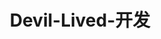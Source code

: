 ---
isCustomPage: true

pageName: LinkRow

title: Devil-Lived-开发

subTxt: 以 '前端最实用书签' 为基础，加上平时搜集的一些，供博主日常学习与研究食用。如若对大家能有所帮助，那自是再好不过了 :) 😘

linkList:

 APIS:
 - title:  网易云音乐1
   icon:  /img/links/default.png 
   des:  API | NeteaseCloudMusicApi 
   links:  https://binaryify.github.io/NeteaseCloudMusicApi/#/
    
 - title:  网易云音乐2
   icon:  /img/links/default.png 
   des:  API | 支持搜索、歌单、单曲、专辑、MV解析、多音质切换、图片大小切换
   links:  https://www.bzqll.com/2018/10/39.html
    
 - title:  MessAPI 
   icon:  /img/links/default.png 
   des:  API | 支持平台：网易云音乐,QQ 音乐,酷狗音乐,酷我音乐,咪咕音乐，百度音乐 
   links:  https://www.jianshu.com/p/654bf9220aad

 Algorithm:
 
 - title:  力扣 
   icon:  /img/links/default.png 
   des:  算法平台 
   links:  https://leetcode-cn.com/
   
 - title:  加密算法 
   icon:  /img/links/default.png 
   des:  不可描述 
   links:  https://juejin.im/post/5b48b0d7e51d4519962ea383 
    
 - title:  简单算法 
   icon:  /img/links/default.png 
   des:  不可描述 
   links:  https://segmentfault.com/a/1190000016331021 
    
 - title:  查找算法 
   icon:  /img/links/default.png 
   des:  不可描述 
   links:  https://segmentfault.com/a/1190000017877086 
   
 AMap:
 - title:  参考手册 
   icon:  /img/links/default.png 
   des:  高德功能参考手册 
   links:  https://lbs.amap.com/api/javascript-api/reference/search#m_AMap.PlaceSearch 
   
 - title:  API 
   icon:  /img/links/default.png 
   des:  高德JS的在线编译API 
   links:  https://lbs.amap.com/api/javascript-api/example/mouse-operate-map/mouse-draw-overlayers 

 Browser:
 - title:  多进程到JS单线程 
   icon:  /img/links/default.png 
   des:  多进程到JS单线程 
   links:  https://segmentfault.com/a/1190000012925872 
       
 - title:  chrome扩展 
   icon:  /img/links/default.png 
   des:  chrome扩展应用开发 
   links:  https://segmentfault.com/a/1190000009090857 

 Collections:
 - title:  代码习惯 
   icon:  /img/links/default.png 
   des:  工程师代码书写习惯 
   links:  http://alloyteam.github.io/CodeGuide/ 
   
 - title:  前端里 
   icon:  /img/links/default.png 
   des:  默认 
   links:  http://www.yyyweb.com/ 
   
 - title:  前端人的俱乐部 
   icon:  /img/links/default.png 
   des:  默认 
   links:  http://f2er.club/ 
   
 - title:  开发资源 
   icon:  /img/links/default.png 
   des:  默认 
   links:  https://www.css88.com/ 
   
 - title:  前端汇总文章 
   icon:  /img/links/default.png 
   des:  默认 
   links:  https://zhuanlan.zhihu.com/p/22229868 
   
 - title:  前端最实用书签 
   icon:  /img/links/default.png 
   des:  默认 
   links:  https://segmentfault.com/a/1190000016420985 
   
 - title:  bookmarks 
   icon:  /img/links/default.png 
   des:  awesome-bookmarks 
   links:  https://panjiachen.github.io/awesome-bookmarks/ 
   
 - title:  学习资源分享清单 
   icon:  /img/links/default.png 
   des:  默认 
   links:  https://segmentfault.com/a/1190000000416914 
   
 - title:  程序员收藏夹 
   icon:  /img/links/default.png 
   des:  一个程序员6年的浏览器收藏夹 
   links:  https://blog.csdn.net/luoweifu/article/details/78174229 
   
 - title:  H5前端资料集 
   icon:  /img/links/default.png 
   des:  2018最全H5前端资料集 
   links:  https://segmentfault.com/a/1190000016817904 
   
 - title:  github前端项目 
   icon:  /img/links/default.png 
   des:  github上值得关注的前端项目 
   links:  https://segmentfault.com/a/1190000002804472 
   
 Color:
 - title:  webgradients 
   icon:  /img/links/default.png 
   des:  渐变色方案 
   links:  https://webgradients.com/ 
     
 - title:  uigradients 
   icon:  /img/links/default.png 
   des:  渐变色方案 
   links:  https://uigradients.com/#Summer 
   
 - title:  RGB颜色 
   icon:  /img/links/default.png 
   des:  RGB转十六进制 
   links:  https://www.sioe.cn/yingyong/yanse-rgb-16/   
 
 CSS:
 - title:  CSS速查总表1 
   icon:  /img/links/default.png 
   des:  作者-Shifone 
   links:  http://css.cuishifeng.cn/ 
     
 - title:  CSS速查总表2 
   icon:  /img/links/default.png 
   des:  愚人码头 
   links:  http://css.doyoe.com/r 
    
 - title:  CSS速查总表3 
   icon:  /img/links/default.png 
   des:  doyoe 
   links:  http://css.doyoe.com/ 
    
 - title:  CSS速查总表4 
   icon:  /img/links/default.png 
   des:  不可描述 
   links:  http://phpstudy.php.cn/css3/   
   
 Cors:
 - title:  cookie跨域读写 
   icon:  /img/links/default.png 
   des:  SSO中的cookie跨域读写
   links: https://blog.csdn.net/qq_27384769/article/details/78736980
     
 - title:  SSO单点登录 
   icon:  /img/links/default.png 
   des:  深入理解跨域SSO单点登录原理与技术 
   links:  https://www.cnblogs.com/yueshutong/p/9468035.html
    
 - title:  postMessage
   icon:  /img/links/default.png 
   des:  window方法：postMessage
   links:  https://www.w3cschool.cn/fetch_api/fetch_api-lx142x8t.html
    
 - title:  同源政策 
   icon:  /img/links/default.png 
   des:  浏览器同源政策及其规避方法 
   links:  http://www.ruanyifeng.com/blog/2016/04/same-origin-policy.html
        
 Course:
 - title:  优优教程网 
   icon:  /img/links/default.png 
   des:  设计教程 
   links:  https://uiiiuiii.com/ 
    
 - title: Runoob 
   icon: /img/links/default.png 
   des: 菜鸟教程 
   links: http://www.runoob.com/ 
    
 - title:  W3CSchool 
   icon:  /img/links/default.png 
   des:  不可描述 
   links:  http://www.w3school.com.cn/index.html 
     
 - title:  PHP中文网 
   icon:  /img/links/default.png 
   des:  不可描述 
   links:  http://www.php.cn/ 
     
 - title:  Pyhton笔记 
   icon:  /img/links/default.png 
   des:  不可描述 
   links:  https://nbviewer.jupyter.org/github/lijin-THU/notes-python/blob/master/index.ipynb# 
     
 - title:  Git教程 
   icon:  /img/links/default.png 
   des:  廖雪峰的Git教程 
   links:  https://www.liaoxuefeng.com/wiki/0013739516305929606dd18361248578c67b8067c8c017b000 
 
 - title:  Flex 
   icon:  /img/links/default.png 
   des:  Flex布局教程 
   links:  https://www.runoob.com/w3cnote/flex-grammar.html   
 
 Demo:
 - title:  geparties 
   icon:  /img/links/default.png 
   des:  不可描述 
   links:  https://www.creativeedgeparties.com/ 
   
 - title:  graphicnovel 
   icon:  /img/links/default.png 
   des:  不可描述 
   links:  http://graphicnovel-hybrid4.peugeot.com/start.html 
   
 - title:  activetheory 
   icon:  /img/links/default.png 
   des:  不可描述 
   links:  https://activetheory.net/work 
   
 - title:  50-jahre-hitparade 
   icon:  /img/links/default.png 
   des:  不可描述 
   links:  https://50-jahre-hitparade.ch/ 
   
 - title:  endfamilyfire 
   icon:  /img/links/default.png 
   des:  不可描述 
   links:  https://www.endfamilyfire.org/ 
   
 - title:  igoodi 
   icon:  /img/links/default.png 
   des:  不可描述 
   links:  https://www.igoodi.eu/home 
   
 - title:  epicurrence 
   icon:  /img/links/default.png 
   des:  不可描述 
   links:  https://www.epicurrence.com/ 
   
 - title:  movingbrands 
   icon:  /img/links/default.png 
   des:  不可描述 
   links:  https://www.movingbrands.com/ 
   
 - title:  bellevoye 
   icon:  /img/links/default.png 
   des:  不可描述 
   links:  http://bellevoye.fr/en   
   
 D3:  
 - title:  d3js 
   icon:  /img/links/default.png 
   des:  官网 
   links:  https://d3js.org/
    
 - title:  D3 
   icon:  /img/links/default.png 
   des:  源码 
   links:  https://github.com/d3/d3 
 
 - title:  D3_4
   icon:  /img/links/default.png 
   des:  d3_4 文档 
   links:  https://www.w3cschool.cn/doc_d3_4/d3_4-d3-axis.html
   
 - title:  V4的改动  
   icon:  /img/links/default.png 
   des:  D3.js 入门学习(二) V4的改动 
   links:  http://www.bubuko.com/infodetail-2081763.html
   
 - title:  折线图
   icon:  /img/links/default.png 
   des:  基于D3.js的折线图的实现 
   links:  http://xgfe.github.io/2015/11/23/chenwubai/d3-basicCharts-line/
   
 - title:  shape深入理解 
   icon:  /img/links/default.png 
   des:  d3js shape深入理解 
   links: https://www.cnblogs.com/kidsitcn/p/7172315.html
   
 - title:  D3教程 
   icon:  /img/links/default.png 
   des:  不可描述 
   links:  http://d3.decembercafe.org/pages/lessons/1.html
   
 - title:  vue-visualization 
   icon:  /img/links/default.png 
   des:  Vue 结合 D3.js 进行数据可视化开发 
   links:  https://github.com/funlee/vue-visualization
   
 DB_Mongodb:
 - title:  mongodb 
   icon:  /img/links/default.png 
   des:  mongodb 
   links:  https://www.mongodb.com/  
   
 - title:  useNewUrlParser 
   icon:  /img/links/default.png 
   des:  mongodb | useNewUrlParser 警告解决办法 
   links:  https://blog.csdn.net/qq_36940798/article/details/84649443
   
 - title:  mongoose简单入门  
   icon:  /img/links/default.png 
   des:  express+mongodb+mongoose简单入门 
   links:  https://www.cnblogs.com/samsimi/p/6547305.html
 
 Echart:
 - title:  echartsjs 
   icon:  /img/links/default.png 
   des:  echartsjs 
   links:  https://www.echartsjs.com/zh/index.html 
     
 - title:  gallery 
   icon:  /img/links/default.png 
   des:  echartsjs社区 
   links:  https://gallery.echartsjs.com/explore.html#sort=rank~timeframe=all~author=all 
   
 - title:  spreadsheet 
   icon:  /img/links/default.png 
   des:  表格数据转换工具 
   links:  https://www.echartsjs.com/zh/spreadsheet.html 
   
 - title:  theme-builder 
   icon:  /img/links/default.png 
   des:  主题构建工具 
   links:  https://echarts.baidu.com/theme-builder/ 
 
 Framework:
 - title:  express 
   icon:  /img/links/default.png 
   des:  不可描述 
   links:  http://www.expressjs.com.cn/ 
     
 - title:  koa 
   icon:  /img/links/default.png 
   des:  不可描述 
   links:  https://koa.bootcss.com/#application 
     
 - title:  egg 
   icon:  /img/links/default.png 
   des:  不可描述 
   links:  https://eggjs.org/ 
   
 FE_Architecture:
 - title:  大型网站技术架构1 
   icon:  /img/links/default.png 
   des:  不可描述 
   links:  https://segmentfault.com/a/1190000007390358 
   
 - title:  大型网站技术架构2 
   icon:  /img/links/default.png 
   des:  不可描述 
   links:  https://segmentfault.com/a/1190000007409203    
  
 FE_Test:
 - title:  前端测试 
   icon:  /img/links/default.png 
   des:  浅谈前端测试 
   links:  https://segmentfault.com/a/1190000015436897 
    
 - title:  Vue单元测试 
   icon:  /img/links/default.png 
   des:  Vue单元测试 
   links:  https://segmentfault.com/a/1190000014112447 
    
 - title:  Jest 
   icon:  /img/links/default.png 
   des:  Jest vs Mocha
   links:  https://andrew.codes/jest-vs-mocha-why-jest-wins/  
 
 FE_UI:
 - title:  UI大全 
   icon:  /img/links/default.png 
   des:  不可描述 
   links:  https://blog.csdn.net/m0_37499059/article/details/80519211 
     
 - title:  前端UI框架集合 
   icon:  /img/links/default.png 
   des:  32+ 
   links:  https://segmentfault.com/a/1190000007699297 
     
 - title:  pure 
   icon:  /img/links/default.png 
   des:  purecss 
   links:  https://purecss.io/ 
     
 - title:  Bootstrap 
   icon:  /img/links/default.png 
   des:  v3 中文文档 
   links:  https://v3.bootcss.com/getting-started/ 
     
 - title:  Bootstrap Button 
   icon:  /img/links/default.png 
   des:  Bootstrap Button Generator 
   links:  http://blog.koalite.com/bbg/ 
     
 - title:  Ant Design of React  
   icon:  /img/links/default.png 
   des:  不可描述 
   links:  https://ant.design/docs/react/introduce-cn 
     
 - title:  Ant Design of Vue 
   icon:  /img/links/default.png 
   des:  不可描述 
   links:  https://vuecomponent.github.io/ant-design-vue/docs/vue/introduce-cn/ 
     
 - title:  iView 
   icon:  /img/links/default.png 
   des:  不可描述 
   links:  https://www.iviewui.com/components/layout 
   
 - title:  Weapp 
   icon:  /img/links/default.png 
   des:  iView + weChat 小程序组件库
   links:  https://segmentfault.com/a/1190000015249476    
     
 - title:  iview-admin 
   icon:  /img/links/default.png 
   des:  不可描述 
   links:  https://admin.iviewui.com/home 
     
 - title:  iview-admin-doc 
   icon:  /img/links/default.png 
   des:  不可描述 
   links:  https://lison16.github.io/iview-admin-doc/#/ 
     
 - title:  Element-Vue 
   icon:  /img/links/default.png 
   des:  不可描述 
   links:  http://element.eleme.io/#/zh-CN 
     
 - title:  Element-Angular 
   icon:  /img/links/default.png 
   des:  不可描述 
   links:  https://element-angular.faas.ele.me/guide/install 
     
 - title:  element-admin-api 
   icon:  /img/links/default.png 
   des:  vue-element-admin-api 
   links:  https://panjiachen.gitee.io/vue-element-admin-site/zh/ 
     
 - title:  layer API  
   icon:  /img/links/default.png 
   des:  不可描述 
   links:  http://layer.layui.com/api.html#layer.photos 
     
 - title:  layui文档 
   icon:  /img/links/default.png 
   des:  layui开发使用文档 
   links:  http://www.layui.com/doc/ 
     
 - title:  layer弹出层 
   icon:  /img/links/default.png 
   des:  layer官方演示与讲解 
   links:  http://layer.layui.com/ 
     
 - title:  Win10-UI 
   icon:  /img/links/default.png 
   des:  不可描述 
   links:  http://win10ui.yuri2.cn/ 
     
 - title:  WIN10-UI-Demo 
   icon:  /img/links/default.png 
   des:  不可描述 
   links:  http://win10ui.yuri2.cn/src/demo.php 
     
 - title:  Win10 -Vue 
   icon:  /img/links/default.png 
   des:  不可描述 
   links:  https://github.com/jntoo/vue-win10 
     
 - title:  Amaze UI 
   icon:  /img/links/default.png 
   des:  不可描述 
   links:  http://amazeui.org/ 
     
 - title:  MUDI 
   icon:  /img/links/default.png 
   des:  不可描述 
   links:  https://www.mdui.org/ 
     
 - title:  UIkit 
   icon:  /img/links/default.png 
   des:  不可描述 
   links:  https://getuikit.com/docs/introduction 
   
 - title:  Semantic UI 
   icon:  /img/links/default.png 
   des:  不可描述 
   links:  https://semantic-ui.com/ 
   
 - title:  Zent 
   icon:  /img/links/default.png 
   des:  不可描述 
   links:  https://youzan.github.io/zent/zh/guides/install 
   
 - title:  EasyUI 
   icon:  /img/links/default.png 
   des:  不可描述 
   links:  http://www.jeasyui.net/ 
   
 - title:  Plane UI 
   icon:  /img/links/default.png 
   des:  不可描述 
   links:  https://pandao.github.io/planeui/ 
   
 - title:  ZUI 
   icon:  /img/links/default.png 
   des:  不可描述 
   links:  http://zui.sexy/#/ 
   
 - title:  AdminLTE 
   icon:  /img/links/default.png 
   des:  不可描述 
   links:  http://adminlte.la998.com/documentation/index.html 
   
 - title:  bootcss 
   icon:  /img/links/default.png 
   des:  不可描述 
   links:  http://www.bootcss.com/p/buttons/   
   
 H5:
 - title:  HTML5 
   icon:  /img/links/default.png 
   des:  最新规范 
   links:  https://www.w3.org/TR/html5/ 
 
 - title:  H5适配 
   icon:  /img/links/default.png 
   des:  不可描述 
   links:  https://segmentfault.com/a/1190000014309664 
     
 - title:  H5问题1 
   icon:  /img/links/default.png 
   des:  不可描述 
   links:  https://www.jianshu.com/p/39d2028a65d2 
     
 - title:  H5问题2 
   icon:  /img/links/default.png 
   des:  不可描述 
   links:  http://www.open-open.com/lib/view/open1449325854077.html 
    
 - title:  H5问题3 
   icon:  /img/links/default.png 
   des:  不可描述 
   links:  https://segmentfault.com/a/1190000015178877   
 
 HyBird:
 - title:  HyBrid通讯 
   icon:  /img/links/default.png 
   des:  不可描述 
   links:  https://www.cnblogs.com/zhanganju/p/5459008.html 
      
 - title:  JSBridge 
   icon:  /img/links/default.png 
   des:  JSBridge实现原理 
   links:  http://www.cnblogs.com/dailc/p/5931328.html 
   
 Interview:  
 - title:  面试图谱 
   icon:  /img/links/default.png 
   des:  不可描述 
   links:  https://yuchengkai.cn/docs/frontend/ 
      
 - title:  Vue面试题总结 
   icon:  /img/links/default.png 
   des:  98道经典Vue面试题总结 
   links:  https://segmentfault.com/a/1190000016351284 
    
 - title:  面试的信心 
   icon:  /img/links/default.png 
   des:  面试的信心来源于过硬的基础 
   links:  https://segmentfault.com/a/1190000013331105 
    
 - title:  通过阿里社招 
   icon:  /img/links/default.png 
   des:  半年准备通过阿里社招 
   links:  https://segmentfault.com/a/1190000013129650 
   
 - title:  面试分享2018 
   icon:  /img/links/default.png 
   des:  2018阿里前端面试总结 
   links:  https://segmentfault.com/a/1190000013508719 
    
 - title:  前端实习生 
   icon:  /img/links/default.png 
   des:  BAT要的是什么样的前端实习生 
   links:  https://segmentfault.com/a/1190000013851657 
   
 - title:  URL与前端 
   icon:  /img/links/default.png 
   des:  从输入URL到页面加载的过程 
   links:  http://www.dailichun.com/2018/03/12/whenyouenteraurl.html 
   
 Javascript:
 - title:  API 
   icon:  /img/links/default.png 
   des:  javascript-API 
   links:  http://overapi.com/javascript 
    
 - title:  ES5 
   icon:  /img/links/default.png 
   des:  不可描述 
   links:  http://lzw.me/pages/ecmascript/#50 
    
 - title:  ES6 
   icon:  /img/links/default.png 
   des:  不可描述 
   links:  http://es6.ruanyifeng.com/ 
    
 - title:  NojQuery 
   icon:  /img/links/default.png 
   des:  You Dont Need jQuery 
   links:  https://github.com/nefe/You-Dont-Need-jQuery/blob/master/README.zh-CN.md   
   
 JQuery:
 - title:  API 
   icon:  /img/links/default.png 
   des:  Shifone 
   links:  http://www.css88.com/jqapi-1.9/ 
    
 - title:  API2
   icon:  /img/links/default.png 
   des:  愚人码头 
   links:  http://jquery.cuishifeng.cn/   
   
 NodeJS:
 - title:  node-Api 
   icon:  /img/links/default.png 
   des:  中文文档 
   links:  http://nodejs.cn/api/ 
   
 - title:  npm配置镜像 
   icon:  /img/links/default.png 
   des:  npm配置镜像设置代理 
   links:  https://blog.csdn.net/h416756139/article/details/50791188 
   
 - title:  node学习笔记 
   icon:  /img/links/default.png 
   des:  学习笔记 
   links:  https://segmentfault.com/a/1190000015192313 
    
 - title:  node设计模式 
   icon:  /img/links/default.png 
   des:  设计模式描述 
   links:  https://segmentfault.com/a/1190000012660403
   
 - title:  node部署
   icon:  /img/links/default.png 
   des:  node部署静态页面上线
   links:  https://www.cnblogs.com/luxiaoyao/p/9594060.html
   
   
 OddWork:
 - title:  面包多 
   icon:  /img/links/default.png 
   des:  作品付费 
   links:  https://mianbaoduo.com/?utm=zhcap 
   
 - title:  程序员客栈 
   icon:  /img/links/default.png 
   des:  开发零工 
   links:  https://www.proginn.com/   
   
 Performance:  
 - title:  全满分网站 
   icon:  /img/links/default.png 
   des:  如何打造一个全满分网站 
   links:  https://segmentfault.com/a/1190000011867361 
   
 - title:  高性能JavaScript 
   icon:  /img/links/default.png 
   des:  高性能JavaScript整理总结 
   links:  https://segmentfault.com/a/1190000013963213 
     
 - title:  深拷贝性能 
   icon:  /img/links/default.png 
   des:  JavaScript 深拷贝性能分析 
   links:  https://segmentfault.com/a/1190000013107871 
   
 - title:  H5性能优化实战 
   icon:  /img/links/default.png 
   des:  淘宝新势力周H5性能优化实战 
   links:  https://segmentfault.com/a/1190000014359615 
   
 - title:  H5首屏秒开 
   icon:  /img/links/default.png 
   des:  H5首屏秒开方案探讨 
   links:  https://mp.weixin.qq.com/s/ye1CeIjlfs9VSUab3gQI5g 
     
 Plugins:
 - title:  轮子工厂 
   icon:  /img/links/default.png 
   des:  web前端组件分享 
   links:  http://www.wheelsfactory.cn/#/home  
   
 - title:  Clipboard 
   icon:  /img/links/default.png 
   des:  剪贴板 
   links:  https://w3c.github.io/clipboard-apis/ 
    
 - title:  Axios-API 
   icon:  /img/links/default.png 
   des:  HTTP 库 
   links:  https://www.kancloud.cn/yunye/axios/234845/ 
    
 - title:  sweetalert2
   icon:  /img/links/default.png 
   des:  对话窗口|sweetalert2
   links:  https://sweetalert2.github.io/
   
 - title:  vue_treeselect
   icon:  /img/links/default.png 
   des:  树形|下拉选择框
   links:  https://vue-treeselect.js.org/
   
 - title:  wowJS
   icon:  /img/links/default.png 
   des:  视觉差
   links:  http://www.jq22.com/jquery-info1705
   
 - title:  parallux_rellax
   icon:  /img/links/default.png 
   des:  视觉差插件parallux和rellax
   links:  https://blog.csdn.net/shelly1072/article/details/52714286

 - title:  拖拽布局
   icon:  /img/links/default.png 
   des:  拖拽方案
   links:  https://segmentfault.com/a/1190000012945944
   
 - title:  muuri
   icon:  /img/links/default.png 
   des:  拖拽|muuri
   links:  https://github.com/haltu/muuri
 
 - title:  fullpage
   icon:  /img/links/default.png 
   des:   全屏
   links:  https://github.com/powy1993/fullpage
   
 - title:  pageLoading1
   icon:  /img/links/default.png 
   des:  页切换|effects
   links:  http://www.yyyweb.com/demo/page-loading-effects/index11.html
   
 - title:  pageLoading2
   icon:  /img/links/default.png 
   des:   页切换|vue+vue-router+animejs
   links:  https://www.jb51.net/article/137895.htm
   
 - title:  vue-aplayer
   icon:  /img/links/default.png 
   des:   播放器|音乐播放器
   links:  https://github.com/SevenOutman/vue-aplayer/blob/develop/docs/README.zh-CN.md   
 
 Plugins_Table:
 - title:  vxe-table 
   icon:  /img/links/default.png 
   des:  多功能表格 
   links:  https://github.com/xuliangzhan/vxe-table
   
 - title:  handsontable 
   icon:  /img/links/default.png 
   des:  handsontable 
   links:  https://handsontable.com/examples?filters&dropdown-menu&headers&manual-move
    
 - title:  spreadjs
   icon:  /img/links/default.png 
   des:  spreadjs
   links:  https://www.grapecity.com.cn/developer/spreadjs/demo
    
 - title:  ag-grid
   icon:  /img/links/default.png 
   des:  ag-grid
   links:  https://www.ag-grid.com/
   
 - title:  推荐12
   icon:  /img/links/default.png 
   des:  12款 JavaScript 表格控件（DataGrid）
   links:  https://www.cnblogs.com/i7758/p/7160509.html
   
 React:
 - title:  React 
   icon:  /img/links/default.png 
   des:  React 中文网 
   links:  https://doc.react-china.org/ 
      
 - title:  React-github版 
   icon:  /img/links/default.png 
   des:  github版 
   links:  https://discountry.github.io/react/ 
      
 - title:  React入门 
   icon:  /img/links/default.png 
   des:  阮一峰的网络日志 
   links:  http://www.ruanyifeng.com/blog/2015/03/react.html 
      
 - title:  React开发中文手册 
   icon:  /img/links/default.png 
   des:  React开发中文手册PDF 
   links:  http://wiki.jikexueyuan.com/project/react/ 
      
 - title:  React 中文手册 
   icon:  /img/links/default.png 
   des:  不可描述 
   links:  http://www.css88.com/react/ 
      
 - title:  学习路线图 
   icon:  /img/links/default.png 
   des:  不可描述 
   links:  https://zhuanlan.zhihu.com/p/39744174 
      
 - title:  redux学习 
   icon:  /img/links/default.png 
   des:  redux+react-redux学习 
   links:  https://segmentfault.com/a/1190000012976767 
      
 - title:  类型检测 
   icon:  /img/links/default.png 
   des:  使用PropTypes进行类型检测 
   links:  https://segmentfault.com/a/1190000007814801 
      
 - title:  组件分离解密 
   icon:  /img/links/default.png 
   des:  容器组件和展示组件相分离解密 
   links:  https://segmentfault.com/a/1190000006845396 
      
 - title:  create-react 
   icon:  /img/links/default.png 
   des:  create-react-app源码 
   links:  https://segmentfault.com/a/1190000012952498 
      
 - title:  React vs Vue 
   icon:  /img/links/default.png 
   des:  不可描述 
   links:  https://segmentfault.com/a/1190000009268926 
 
 Security:
 - title:  安全性能优化 
   icon:  /img/links/default.png 
   des:  前端安全、性能优化 
   links:  https://segmentfault.com/a/1190000015275832 
      
 - title:  安全满分网站 
   icon:  /img/links/default.png 
   des:  如何打造一个安全满分网站 
   links:  https://segmentfault.com/a/1190000012067696#articleHeader10
   
 - title:  交互数据安全
   icon:  /img/links/default.png 
   des:  前后端API交互如何保证数据安全性 
   links:  https://blog.csdn.net/ityouknow/article/details/80603617 
      
 - title:  确保安全的HTTPS 
   icon:  /img/links/default.png 
   des:  对HTTP加密的几种技术，前端面试常问
   links:  https://www.cnblogs.com/ziyi--caolu/p/4742577.html
 
 SpotCenter:     
 - title:  Inspiration 
   icon:  /img/links/default.png 
   des:  默认 
   links:  http://web.uedna.com/ 
      
 - title:  Awwwards 
   icon:  /img/links/default.png 
   des:  默认 
   links:  https://www.awwwards.com/ 
      
 - title:  百度统计 
   icon:  /img/links/default.png 
   des:  默认 
   links:  https://tongji.baidu.com/web/welcome/login 
      
 - title:  腾讯分析 
   icon:  /img/links/default.png 
   des:  默认 
   links:  http://v2.ta.qq.com/summary/index?sId=7835836#!1-0 
    
 - title:  Taobao FED 
   icon:  /img/links/default.png 
   des:  默认 
   links:  http://taobaofed.org/ 
    
 - title:  腾讯CDC 
   icon:  /img/links/default.png 
   des:  默认 
   links:  https://cdc.tencent.com/ 
   
 - title:  JDC 
   icon:  /img/links/default.png 
   des:  京东设计中心 
   links:  http://jdc.jd.com/ 
    
 - title:  IXDC 
   icon:  /img/links/default.png 
   des:  国际体验设计协会 
   links:  https://ixdc.org/ 
   
 - title:  TGideas 
   icon:  /img/links/default.png 
   des:  腾讯互动娱乐创意设计团队 
   links:  https://tgideas.qq.com/ 
   
 - title:  ISUX 
   icon:  /img/links/default.png 
   des:  Tencent ISUX Design 
   links:  https://isux.tencent.com/ 
   
 - title:  UXC 
   icon:  /img/links/default.png 
   des:  百度用户体验中心 
   links:  http://uxc.baidu.com/ 
   
 - title:  Aliued 
   icon:  /img/links/default.png 
   des:  阿里巴巴用户体验设计部 
   links:  http://www.aliued.cn/ 
   
 - title:  ChangYou VC 
   icon:  /img/links/default.png 
   des:  畅游视觉设计中心 
   links:  http://vc.changyou.com/ 
   
 - title:  UISDC 
   icon:  /img/links/default.png 
   des:  优设 
   links:  http://www.uisdc.com/ 
   
 - title:  UI中国 
   icon:  /img/links/default.png 
   des:  专业用户体验设计平台 
   links:  https://www.ui.cn/ 
   
 - title:  AlloyTeam 
   icon:  /img/links/default.png 
   des:  腾讯全端 AlloyTeam 团队 
   links:  http://www.alloyteam.com/ 
   
 - title:  Aotu 
   icon:  /img/links/default.png 
   des:  凹凸实验室 
   links:  https://aotu.io/ 
   
 Tools: 
 - title:  bejson 
   icon:  /img/links/default.png 
   des:  开发小工具，格式转换 
   links:  http://www.bejson.com/  
   
 - title:  MdEditor 
   icon:  /img/links/default.png 
   des:  Markdown在线编辑器 
   links:  http://www.mdeditor.com/ 
     
 - title:  StackEdit 
   icon:  /img/links/default.png 
   des:  Markdown在线编辑器 
   links:  https://stackedit.io/app# 
   
 - title:  Scrimba 
   icon:  /img/links/default.png 
   des:  在线编译 
   links:  https://scrimba.com/ 
      
 - title:  JSFiddle 
   icon:  /img/links/default.png 
   des:  在线编译 
   links:  https://jsfiddle.net/ 
    
 - title:  菜鸟工具 
   icon:  /img/links/default.png 
   des:  在线编译 
   links:  https://c.runoob.com/front-end/61   
   
 - title:  xiaojianjian 
   icon:  /img/links/default.png 
   des:  免费CDN图床 
   links:  https://pic.xiaojianjian.net/     
   
 - title:  whatFont 
   icon:  /img/links/default.png 
   des:  识别图片中字体font 
   links:  https://www.myfonts.com/ 
   
 - title:  wappalyzer 
   icon:  /img/links/default.png 
   des:  识别网站使用的框架或技术 
   links:  https://www.wappalyzer.com/   
 
 - title:  Button Generator 
   icon:  /img/wiki/default.png 
   des:  按钮css生成器 
   links:  https://www.bestcssbuttongenerator.com/#/38      
   
 Tips:
 - title:  H5调试工具 
   icon:  /img/links/default.png 
   des:  H5的5种调试工具 
   links:  https://juejin.im/post/5b72e1f66fb9a009d018fb94 
     
 - title:  VSCode 
   icon:  /img/links/default.png 
   des:  常用快捷键 
   links:  https://segmentfault.com/a/1190000009396435 
    
 - title:  console 
   icon:  /img/links/default.png 
   des:  console.log的拓展 
   links:  https://segmentfault.com/a/1190000012957199    
   
 Vue:
 - title:  Vue.js 
   icon:  /img/links/default.png 
   des:  Vue 中文文档 
   links:  https://cn.vuejs.org/v2/guide/ 
   
 - title:  Vue Router 
   icon:  /img/links/default.png 
   des:  Vue Router 中文文档 
   links:  https://router.vuejs.org/zh/ 
   
 - title:  Vue CLI 3 
   icon:  /img/links/default.png 
   des:  Vue CLI 3 中文文档 
   links:  https://cli.vuejs.org/config/#pages 
   
 - title:  Vue 社区 
   icon:  /img/links/default.png 
   des:  Vue.js专业中文社区 
   inks:  https://www.vue-js.com/ 
   
 - title:  Vue 汇总 
   icon:  /img/links/default.png 
   des:  常用开源项目汇总 
   links:  https://www.cnblogs.com/zwp06/p/8465722.html 
     
 - title:  vue API教程 
   icon:  /img/links/default.png 
   des:  不可描述 
   links:  https://segmentfault.com/a/1190000012692321 
   
 - title:  vuex入门教程 
   icon:  /img/links/default.png 
   des:  vuex入门教程和思考 
   links:  https://segmentfault.com/a/1190000008861913 
   
 - title:  Vuex-Store 
   icon:  /img/links/default.png 
   des:  Store的模块化拆分实践 
   links:  https://segmentfault.com/a/1190000007667542 
   
 - title:  vue-router 
   icon:  /img/links/default.png 
   des:  vue-router入门教程和总结 
   links:  https://segmentfault.com/a/1190000009651628 
   
 - title:  生命周期 
   icon:  /img/links/default.png 
   des:  vue生命周期理解 
   links:  https://segmentfault.com/a/1190000008010666 
   
 - title:  路由钩子 
   icon:  /img/links/default.png 
   des:  vue路由钩子 
   links:  https://juejin.im/post/5b41bdef6fb9a04fe63765f1 
   
 - title:  vue项目实战 
   icon:  /img/links/default.png 
   des:  花裤衩vue项目实战 
   links:  https://segmentfault.com/a/1190000009275424 
   
 - title:  多页面项目 
   icon:  /img/links/default.png 
   des:  vue多页面项目 
   links:  https://github.com/yaoyao1987/vue-cli-multipage 
   
 - title:  解决SEO 
   icon:  /img/links/default.png 
   des:  使用node+vue.js解决SEO 
   links:  https://segmentfault.com/a/1190000004372736 
   
 - title:  SSR 
   icon:  /img/links/default.png 
   des:  vue基于nuxt的 SSR 
   links:  https://segmentfault.com/a/1190000007933349 
   
 - title:  Vue全家桶 
   icon:  /img/links/default.png 
   des:  Vue全家桶TypeScript使用总结 
   links:  https://segmentfault.com/a/1190000013462418 
   
 - title:  token 
   icon:  /img/links/default.png 
   des:  VueJS+KOA2登录注册 
   links:  https://segmentfault.com/a/1190000009381161 
   
 - title:  第三方登录 
   icon:  /img/links/default.png 
   des:  前端QQ.微信微博登录 
   links:  https://www.cnblogs.com/v-weiwang/p/5732423.html 
   
 - title:  vue-cli-webpack 
   icon:  /img/links/default.png 
   des:  cli中一些webpack的配置总结 
   links:  https://segmentfault.com/a/1190000013648542 
   
 - title:  双向绑定MVVM 
   icon:  /img/links/default.png 
   des:  vue双向绑定MVVM原理 
   links:  https://segmentfault.com/a/1190000006599500 
   
 - title:  vue源码解析 
   icon:  /img/links/default.png 
   des:  vue源码解析 
   links:  http://hcysun.me/vue-design/art/ 
   
 - title:  defineProperty 
   icon:  /img/links/default.png 
   des:  理解defineProperty的作用 
   links:  https://segmentfault.com/a/1190000007434923 
   
 - title:  Computed 
   icon:  /img/links/default.png 
   des:  理解Vue Computed计算属性 
   links:  https://segmentfault.com/a/1190000010408657 
   
 - title:  Vue.use 
   icon:  /img/links/default.png 
   des:  浅谈Vue.use 
   links:  https://segmentfault.com/a/1190000012296163 
   
 - title:  Axios 
   icon:  /img/links/default.png 
   des:  axios源码阅读与分析 
   links:  https://segmentfault.com/a/1190000015747143 
   
 - title:  vue的5招操作 
   icon:  /img/links/default.png 
   des:  vue的5招操作 
   links:  https://segmentfault.com/a/1190000014085613 
   
 - title:  异步组件 
   icon:  /img/links/default.png 
   des:  vue异步组件 
   links:  https://segmentfault.com/a/1190000012138052 
   
 - title:  部署到服务器 
   icon:  /img/links/default.png 
   des:  vue部署到服务器 
   links:  https://segmentfault.com/a/1190000012675012 
   
 - title:  iview开发思路 
   icon:  /img/links/default.png 
   des:  iview开发思路 
   links:  https://segmentfault.com/a/1190000008168184 
   
 - title:  项目优化 
   icon:  /img/links/default.png 
   des:  浅谈 Vue 项目优化 
   links:  https://segmentfault.com/a/1190000009443366 
   
 - title:  痛点分析 
   icon:  /img/links/default.png 
   des:  Vue 项目里戳中你痛点 
   links:  https://juejin.im/post/5b174de8f265da6e410e0b4e 
   
 - title:  骨架屏 
   icon:  /img/links/default.png 
   des:  Vue页面骨架屏注入实践 
   links:  https://segmentfault.com/a/1190000014832185   
   
 VuePress:
 - title:  vuepres.js 
   icon:  /img/links/default.png 
   des:  vuepres API 
   links:  https://vuepress.vuejs.org/zh/ 
    
 - title:  valine 
   icon:  /img/links/default.png 
   des:  快速简洁的无后端评论系统 
   links:  https://valine.js.org/ 
    
 - title:  leancloud 
   icon:  /img/links/default.png 
   des:  不可描述 
   links:  https://leancloud.cn/ 
   
 - title:  google-analytics 
   icon:  /img/links/default.png 
   des:  不可描述 
   links:  https://analytics.google.com/ 
   
 - title:  algolia 
   icon:  /img/links/default.png 
   des:  不可描述 
   links:  https://www.algolia.com/ 
   
 - title:  VuePress评论系统 
   icon:  /img/links/default.png 
   des:  月肃生 
   links:  https://www.jianshu.com/p/8a4212b87509   
   
 Vector_Rob:
 - title:  语音指令 
   icon:  /img/links/default.png 
   des:  入门语音指令大全
   links:  https://www.cnblogs.com/xjjsk/p/10173476.html
     
 - title:  sdk
   icon:  /img/links/default.png 
   des:  官方SDK 
   links:  https://sdk-resources.anki.com/vector/docs/generated/anki_vector.html
   
 - title:  Explorer-Tool 
   icon:  /img/links/default.png 
   des:  探索扩展工具 
   links:  https://github.com/GrinningHermit/Vector-Explorer-Tool
   
 - title:  SDK源码解析
   icon:  /img/links/default.png 
   des:  SDK源码解析 
   links:  http://www.mamicode.com/info-detail-2563996.html
   
 WeChat:
 - title:  weixin 
   icon:  /img/links/default.png 
   des:  微信公众平台
   links:  https://mp.weixin.qq.com/   
     
 - title:  wepy
   icon:  /img/links/default.png 
   des:  让小程序支持组件化开发的框架 
   links:  https://tencent.github.io/wepy/ 
   
 - title:  小程序攻略 
   icon:  /img/links/default.png 
   des:  近两万字小程序攻略发布了 
   links:  https://juejin.im/post/5b8fd1416fb9a05cf3710690#heading-61 
   
 Webpack:
 - title:  API
   icon:  /img/links/default.png 
   des:  webpack 中文文档 
   links:  https://www.webpackjs.com/ 
   
 - title:  sourcemap 
   icon:  /img/links/default.png 
   des:  选项多种模式的一些解释 
   links:  https://segmentfault.com/a/1190000004280859 
     
 - title:  webpack详细教程 
   icon:  /img/links/default.png 
   des:  不可描述 
   links:  https://segmentfault.com/a/1190000006178770 
   
 - title:  腾讯webpack详解 
   icon:  /img/links/default.png 
   des:  不可描述 
   links:  https://juejin.im/post/5aa3d2056fb9a028c36868aa   
    
---